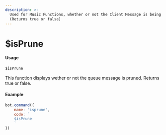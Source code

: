 ```yaml
---
description: >-
  Used for Music Functions, whether or not the Client Message is being prune.
  (Returns true or false)
---
```


# $isPrune

#### Usage

```javascript
$isPrune
```

This function displays wether or not the queue message is pruned. Returns true or false.

#### Example

```javascript
bot.command({
    name: "isprune",
    code: `
    $isPrune
    `
})
```

